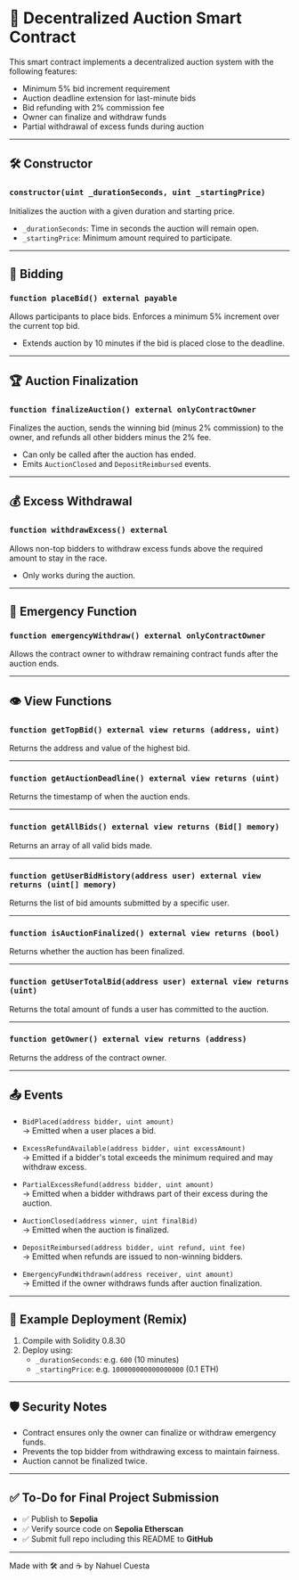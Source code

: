# 🧾 Decentralized Auction Smart Contract

This smart contract implements a decentralized auction system with the following features:


- Minimum 5% bid increment requirement 
- Auction deadline extension for last-minute bids 
- Bid refunding with 2% commission fee 
- Owner can finalize and withdraw funds 
- Partial withdrawal of excess funds during auction 

---

## 🛠 Constructor

### `constructor(uint _durationSeconds, uint _startingPrice)`

Initializes the auction with a given duration and starting price.


- `_durationSeconds`: Time in seconds the auction will remain open.  
- `_startingPrice`: Minimum amount required to participate.  

---

## 💸 Bidding

### `function placeBid() external payable`

Allows participants to place bids. Enforces a minimum 5% increment over the current top bid.


- Extends auction by 10 minutes if the bid is placed close to the deadline.  

---

## 🏆 Auction Finalization

### `function finalizeAuction() external onlyContractOwner`

Finalizes the auction, sends the winning bid (minus 2% commission) to the owner, and refunds all other bidders minus the 2% fee.


- Can only be called after the auction has ended.  
- Emits `AuctionClosed` and `DepositReimbursed` events.  

---

## 💰 Excess Withdrawal

### `function withdrawExcess() external`

Allows non-top bidders to withdraw excess funds above the required amount to stay in the race.


- Only works during the auction.  

---

## 🚨 Emergency Function

### `function emergencyWithdraw() external onlyContractOwner`

Allows the contract owner to withdraw remaining contract funds after the auction ends.

---

## 👁 View Functions

### `function getTopBid() external view returns (address, uint)`

Returns the address and value of the highest bid.


---

### `function getAuctionDeadline() external view returns (uint)`

Returns the timestamp of when the auction ends.


---

### `function getAllBids() external view returns (Bid[] memory)`

Returns an array of all valid bids made.


---

### `function getUserBidHistory(address user) external view returns (uint[] memory)`

Returns the list of bid amounts submitted by a specific user.


---

### `function isAuctionFinalized() external view returns (bool)`

Returns whether the auction has been finalized.


---

### `function getUserTotalBid(address user) external view returns (uint)`

Returns the total amount of funds a user has committed to the auction.


---

### `function getOwner() external view returns (address)`

Returns the address of the contract owner.


---

## 📤 Events

- `BidPlaced(address bidder, uint amount)`  
  → Emitted when a user places a bid.  

- `ExcessRefundAvailable(address bidder, uint excessAmount)`  
  → Emitted if a bidder's total exceeds the minimum required and may withdraw excess.  

- `PartialExcessRefund(address bidder, uint amount)`  
  → Emitted when a bidder withdraws part of their excess during the auction.  

- `AuctionClosed(address winner, uint finalBid)`  
  → Emitted when the auction is finalized.  

- `DepositReimbursed(address bidder, uint refund, uint fee)`  
  → Emitted when refunds are issued to non-winning bidders.  

- `EmergencyFundWithdrawn(address receiver, uint amount)`  
  → Emitted if the owner withdraws funds after auction finalization.  

---

## 🧪 Example Deployment (Remix)

1. Compile with Solidity 0.8.30
2. Deploy using:
   - `_durationSeconds`: e.g. `600` (10 minutes)
   - `_startingPrice`: e.g. `100000000000000000` (0.1 ETH)

---

## 🛡 Security Notes

- Contract ensures only the owner can finalize or withdraw emergency funds.
- Prevents the top bidder from withdrawing excess to maintain fairness.
- Auction cannot be finalized twice.

---

## ✅ To-Do for Final Project Submission

- ✅ Publish to **Sepolia**
- ✅ Verify source code on **Sepolia Etherscan**
- ✅ Submit full repo including this README to **GitHub**

---

Made with 🛠 and ☕ by Nahuel Cuesta